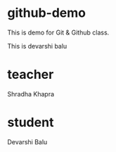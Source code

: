 # github-demo
This is demo for Git &amp; Github class.

This is devarshi balu

# teacher 
Shradha Khapra 

# student 
Devarshi Balu
